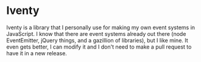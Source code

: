 # Iventy

Iventy is a library that I personally use for making my own event systems in
JavaScript. I know that there are event systems already out there (node
EventEmitter, jQuery things, and a gazillion of libraries), but I like mine.
It even gets better, I can modify it and I don't need to make a pull request
to have it in a new release.
